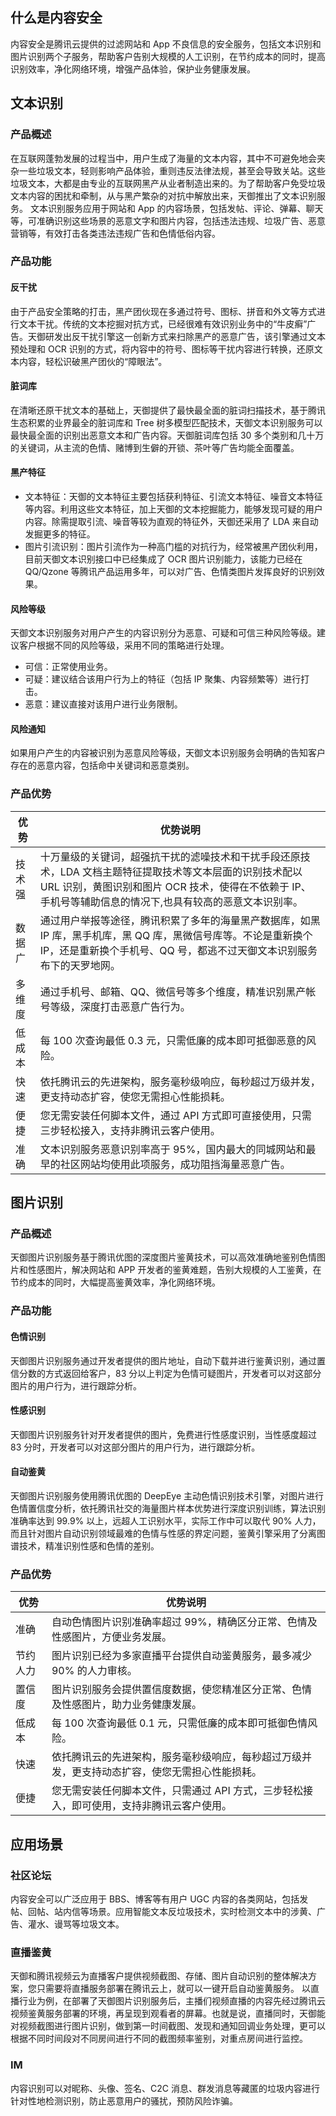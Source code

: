 ## 什么是内容安全
内容安全是腾讯云提供的过滤网站和 App 不良信息的安全服务，包括文本识别和图片识别两个子服务，帮助客户告别大规模的人工识别，在节约成本的同时，提高识别效率，净化网络环境，增强产品体验，保护业务健康发展。

## 文本识别
### 产品概述
在互联网蓬勃发展的过程当中，用户生成了海量的文本内容，其中不可避免地会夹杂一些垃圾文本，轻则影响产品体验，重则违反法律法规，甚至会导致关站。这些垃圾文本，大都是由专业的互联网黑产从业者制造出来的。为了帮助客户免受垃圾文本内容的困扰和牵制，从与黑产繁杂的对抗中解放出来，天御推出了文本识别服务。
文本识别服务应用于网站和 App 的内容场景，包括发帖、评论、弹幕、聊天等，可准确识别这些场景的恶意文字和图片内容，包括违法违规、垃圾广告、恶意营销等，有效打击各类违法违规广告和色情低俗内容。

### 产品功能
#### 反干扰
由于产品安全策略的打击，黑产团伙现在多通过符号、图标、拼音和外文等方式进行文本干扰。传统的文本挖掘对抗方式，已经很难有效识别业务中的“牛皮癣”广告。天御研发出反干扰引擎这一创新方式来扫除黑产的恶意广告，该引擎通过文本预处理和 OCR 识别的方式，将内容中的符号、图标等干扰内容进行转换，还原文本内容，轻松识破黑产团伙的“障眼法”。
#### 脏词库
在清晰还原干扰文本的基础上，天御提供了最快最全面的脏词扫描技术，基于腾讯生态积累的业界最全的脏词库和 Tree 树多模型匹配技术，天御文本识别服务可以最快最全面的识别出恶意文本和广告内容。天御脏词库包括 30 多个类别和几十万的关键词，从主流的色情、赌博到生僻的开锁、茶叶等广告均能全面覆盖。
#### 黑产特征
- 文本特征：天御的文本特征主要包括获利特征、引流文本特征、噪音文本特征等内容。利用这些文本特征，加上天御的文本挖掘能力，能够发现可疑的用户内容。除需提取引流、噪音等较为直观的特征外，天御还采用了 LDA 来自动发掘更多的特征。
- 图片引流识别：图片引流作为一种高门槛的对抗行为，经常被黑产团伙利用，目前天御文本识别接口中已经集成了 OCR 图片识别能力，该能力已经在 QQ/Qzone 等腾讯产品运用多年，可以对广告、色情类图片发挥良好的识别效果。

#### 风险等级
天御文本识别服务对用户产生的内容识别分为恶意、可疑和可信三种风险等级。建议客户根据不同的风险等级，采用不同的策略进行处理。
- 可信：正常使用业务。
- 可疑：建议结合该用户行为上的特征（包括 IP 聚集、内容频繁等）进行打击。
- 恶意：建议直接对该用户进行业务限制。

#### 风险通知
如果用户产生的内容被识别为恶意风险等级，天御文本识别服务会明确的告知客户存在的恶意内容，包括命中关键词和恶意类别。

### 产品优势

| 优势 | 优势说明 |
|---------|---------|
| 技术强 | 十万量级的关键词，超强抗干扰的滤噪技术和干扰手段还原技术，LDA 文档主题特征提取技术等文本层面的识别技术配以 URL 识别，黄图识别和图片 OCR 技术，使得在不依赖于 IP、手机号等辅助信息的情况下,也具有较高的恶意文本识别率。 |
| 数据广 | 通过用户举报等途径，腾讯积累了多年的海量黑产数据库，如黑 IP 库，黑手机库，黑 QQ 库，黑微信号库等。不论是重新换个 IP，还是重新换个手机号、QQ 号，都逃不过天御文本识别服务布下的天罗地网。 |
| 多维度 | 通过手机号、邮箱、QQ、微信号等多个维度，精准识别黑产帐号等级，深度打击恶意广告行为。 |
| 低成本 | 每 100 次查询最低 0.3 元，只需低廉的成本即可抵御恶意的风险。 |
| 快速 | 依托腾讯云的先进架构，服务毫秒级响应，每秒超过万级并发，更支持动态扩容，使您无需担心性能损耗。 |
| 便捷 | 您无需安装任何脚本文件，通过 API 方式即可直接使用，只需三步轻松接入，支持非腾讯云客户使用。 |
| 准确 | 文本识别服务恶意识别率高于 95%，国内最大的同城网站和最早的社区网站均使用此项服务，成功阻挡海量恶意广告。 |


## 图片识别
### 产品概述
天御图片识别服务基于腾讯优图的深度图片鉴黄技术，可以高效准确地鉴别色情图片和性感图片，解决网站和 APP 开发者的鉴黄难题，告别大规模的人工鉴黄，在节约成本的同时，大幅提高鉴黄效率，净化网络环境。

### 产品功能
#### 色情识别
天御图片识别服务通过开发者提供的图片地址，自动下载并进行鉴黄识别，通过置信分数的方式返回给客户，83 分以上判定为色情可疑图片，开发者可以对这部分图片的用户行为，进行跟踪分析。

#### 性感识别
天御图片识别服务针对开发者提供的图片，免费进行性感度识别，当性感度超过 83 分时，开发者可以对这部分图片的用户行为，进行跟踪分析。

#### 自动鉴黄
天御图片识别服务使用腾讯优图的 DeepEye 主动色情识别技术引擎，对图片进行色情置信度分析，依托腾讯社交的海量图片样本优势进行深度识别训练，算法识别准确率达到 99.9% 以上，远超人工识别水平，实际工作中可以取代 90% 人力，而且针对图片自动识别领域最难的色情与性感的界定问题，鉴黄引擎采用了分离图谱技术，精准识别性感和色情的差别。

### 产品优势

| 优势 | 优势说明 |
|---------|---------|
| 准确 | 自动色情图片识别准确率超过 99%，精确区分正常、色情及性感图片，方便业务发展。| 
| 节约人力 | 图片识别已经为多家直播平台提供自动鉴黄服务，最多减少 90% 的人力审核。| 
| 置信度 | 图片识别服务会提供置信度数据，使您精准区分正常、色情及性感图片，助力业务健康发展。| 
| 低成本 | 每 100 次查询最低 0.1 元，只需低廉的成本即可抵御色情风险。| 
| 快速 | 依托腾讯云的先进架构，服务毫秒级响应，每秒超过万级并发，更支持动态扩容，使您无需担心性能损耗。| 
| 便捷 | 您无需安装任何脚本文件，只需通过 API 方式，三步轻松接入，即可使用，支持非腾讯云客户使用。| 

## 应用场景
### 社区论坛
内容安全可以广泛应用于 BBS、博客等有用户 UGC 内容的各类网站，包括发帖、回帖、站内信等场景。应用智能文本反垃圾技术，实时检测文本中的涉黄、广告、灌水、谩骂等垃圾文本。

### 直播鉴黄
天御和腾讯视频云为直播客户提供视频截图、存储、图片自动识别的整体解决方案，您只需要将直播服务部署在腾讯云上，就可以一键开启自动鉴黄服务。
以直播行业为例，在部署了天御图片识别服务后，主播们视频直播的内容先经过腾讯云视频鉴黄服务部署的环境，再呈现到观看者的屏幕。也就是说，直播同时，天御能对视频截图进行图片识别，做到第一时间截图、发现和通知回调业务处理，更可以根据不同时间段对不同房间进行不同的截图频率鉴别，对重点房间进行监控。

### IM
内容识别可以对昵称、头像、签名、C2C 消息、群发消息等藏匿的垃圾内容进行针对性地检测识别，防止恶意用户的骚扰，预防风险诈骗。
